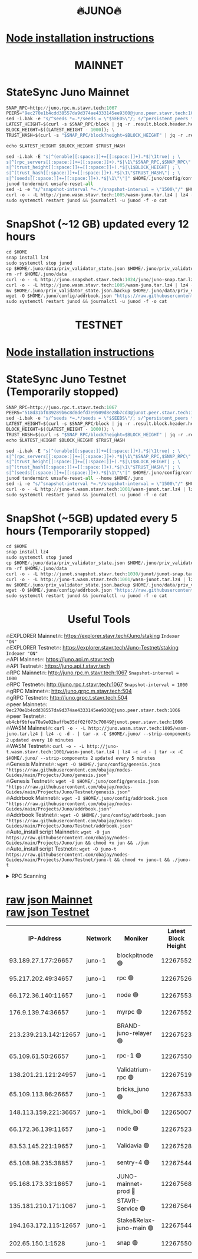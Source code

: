 <h1 align="center"> 🔥JUNO🔥</h1>

[Node installation instructions](https://github.com/obajay/nodes-Guides/tree/main/Projects/Juno)
=

<h1 align="center"> MAINNET</h1>

# StateSync Juno Mainnet
```python
SNAP_RPC=http://juno.rpc.m.stavr.tech:1067
PEERS="9ec270e1b4cdd38557da9d374ae4333145ee9300@juno.peer.stavr.tech:1066"
sed -i.bak -e "s/^seeds *=.*/seeds = \"$SEEDS\"/; s/^persistent_peers *=.*/persistent_peers = \"$PEERS\"/" $HOME/.juno/config/config.toml
LATEST_HEIGHT=$(curl -s $SNAP_RPC/block | jq -r .result.block.header.height); \
BLOCK_HEIGHT=$((LATEST_HEIGHT - 1000)); \
TRUST_HASH=$(curl -s "$SNAP_RPC/block?height=$BLOCK_HEIGHT" | jq -r .result.block_id.hash)

echo $LATEST_HEIGHT $BLOCK_HEIGHT $TRUST_HASH

sed -i.bak -E "s|^(enable[[:space:]]+=[[:space:]]+).*$|\1true| ; \
s|^(rpc_servers[[:space:]]+=[[:space:]]+).*$|\1\"$SNAP_RPC,$SNAP_RPC\"| ; \
s|^(trust_height[[:space:]]+=[[:space:]]+).*$|\1$BLOCK_HEIGHT| ; \
s|^(trust_hash[[:space:]]+=[[:space:]]+).*$|\1\"$TRUST_HASH\"| ; \
s|^(seeds[[:space:]]+=[[:space:]]+).*$|\1\"\"|" $HOME/.juno/config/config.toml
junod tendermint unsafe-reset-all
sed -i -e "s/^snapshot-interval *=.*/snapshot-interval = \"1500\"/" $HOME/.juno/config/app.toml
curl -o - -L http://juno.wasm.stavr.tech:1005/wasm-juno.tar.lz4 | lz4 -c -d - | tar -x -C $HOME/.juno/ --strip-components 2
sudo systemctl restart junod && journalctl -u junod -f -o cat
```
# SnapShot (~12 GB) updated every 12 hours
```python
cd $HOME
snap install lz4
sudo systemctl stop junod
cp $HOME/.juno/data/priv_validator_state.json $HOME/.juno/priv_validator_state.json.backup
rm -rf $HOME/.juno/data
curl -o - -L http://juno.snapshot.stavr.tech:1024/juno/juno-snap.tar.lz4 | lz4 -c -d - | tar -x -C $HOME/.juno --strip-components 2
curl -o - -L http://juno.wasm.stavr.tech:1005/wasm-juno.tar.lz4 | lz4 -c -d - | tar -x -C $HOME/.juno/ --strip-components 2
mv $HOME/.juno/priv_validator_state.json.backup $HOME/.juno/data/priv_validator_state.json
wget -O $HOME/.juno/config/addrbook.json "https://raw.githubusercontent.com/obajay/nodes-Guides/main/Projects/Juno/addrbook.json"
sudo systemctl restart junod && journalctl -u junod -f -o cat
```

<h1 align="center"> TESTNET</h1>

[Node installation instructions](https://github.com/obajay/nodes-Guides/tree/main/Projects/Juno/Testnet)
=

# StateSync Juno Testnet (Temporarily stopped)
```python
SNAP_RPC=http://juno.rpc.t.stavr.tech:1067
PEERS="518d31bf039289b6c8d8defd7e9509d8e28b7cd3@junot.peer.stavr.tech:1066"
sed -i.bak -e "s/^seeds *=.*/seeds = \"$SEEDS\"/; s/^persistent_peers *=.*/persistent_peers = \"$PEERS\"/" $HOME/.juno/config/config.toml
LATEST_HEIGHT=$(curl -s $SNAP_RPC/block | jq -r .result.block.header.height); \
BLOCK_HEIGHT=$((LATEST_HEIGHT - 1000)); \
TRUST_HASH=$(curl -s "$SNAP_RPC/block?height=$BLOCK_HEIGHT" | jq -r .result.block_id.hash)
echo $LATEST_HEIGHT $BLOCK_HEIGHT $TRUST_HASH

sed -i.bak -E "s|^(enable[[:space:]]+=[[:space:]]+).*$|\1true| ; \
s|^(rpc_servers[[:space:]]+=[[:space:]]+).*$|\1\"$SNAP_RPC,$SNAP_RPC\"| ; \
s|^(trust_height[[:space:]]+=[[:space:]]+).*$|\1$BLOCK_HEIGHT| ; \
s|^(trust_hash[[:space:]]+=[[:space:]]+).*$|\1\"$TRUST_HASH\"| ; \
s|^(seeds[[:space:]]+=[[:space:]]+).*$|\1\"\"|" $HOME/.juno/config/config.toml
junod tendermint unsafe-reset-all --home $HOME/.juno
sed -i -e "s/^snapshot-interval *=.*/snapshot-interval = \"1500\"/" $HOME/.juno/config/app.toml
curl -o - -L http://juno-t.wasm.stavr.tech:1001/wasm-junot.tar.lz4 | lz4 -c -d - | tar -x -C $HOME/.juno/ --strip-components 2
sudo systemctl restart junod && journalctl -u junod -f -o cat
```

# SnapShot (~5GB) updated every 5 hours (Temporarily stopped)
```python
cd $HOME
snap install lz4
sudo systemctl stop junod
cp $HOME/.juno/data/priv_validator_state.json $HOME/.juno/priv_validator_state.json.backup
rm -rf $HOME/.juno/data
curl -o - -L http://junot.snapshot.stavr.tech:1030/junot/junot-snap.tar.lz4 | lz4 -c -d - | tar -x -C $HOME/.juno --strip-components 2
curl -o - -L http://juno-t.wasm.stavr.tech:1001/wasm-junot.tar.lz4 | lz4 -c -d - | tar -x -C $HOME/.juno/ --strip-components 2
mv $HOME/.juno/priv_validator_state.json.backup $HOME/.juno/data/priv_validator_state.json
wget -O $HOME/.juno/config/addrbook.json "https://raw.githubusercontent.com/obajay/nodes-Guides/main/Projects/Juno/Testnet/addrbook.json"
sudo systemctl restart junod && journalctl -u junod -f -o cat
```
 <h1 align="center"> Useful Tools</h1>

🔥EXPLORER Mainnet🔥:      https://explorer.stavr.tech/Juno/staking		        `Indexer "ON"` \
🔥EXPLORER Testnet🔥:      https://explorer.stavr.tech/Juno-Testnet/staking       `Indexer "ON"` \
🔥API Mainnet🔥: 			 		 https://juno.api.m.stavr.tech \
🔥API Testnet🔥: 			 		 https://juno.api.t.stavr.tech \
🔥RPC Mainnet🔥:           http://juno.rpc.m.stavr.tech:1067              `Snapshot-interval = 1000` \
🔥RPC Testnet🔥:           http://juno.rpc.t.stavr.tech:1067              `Snapshot-interval = 1000` \
🔥gRPC Mainnet🔥:          http://juno.grpc.m.stavr.tech:504 \
🔥gRPC Testnet🔥:          http://juno.grpc.t.stavr.tech:504 \
🔥peer Mainnet🔥:					 `9ec270e1b4cdd38557da9d374ae4333145ee9300@juno.peer.stavr.tech:1066` \
🔥peer Testnet🔥:					 `eb4cbf9bfea70a9e02baffbe35df02f073c70049@junot.peer.stavr.tech:1066` \
🔥WASM Mainnet🔥: 		 ```curl -o - -L http://juno.wasm.stavr.tech:1005/wasm-juno.tar.lz4 | lz4 -c -d - | tar -x -C $HOME/.juno/ --strip-components 2```		`updated every 10 minutes` \
🔥WASM Testnet🔥: 		 ```curl -o - -L http://juno-t.wasm.stavr.tech:1001/wasm-junot.tar.lz4 | lz4 -c -d - | tar -x -C $HOME/.juno/ --strip-components 2```   `updated every 5 minutes` \
🔥Genesis Mainnet🔥:     ```wget -O $HOME/.juno/config/genesis.json "https://raw.githubusercontent.com/obajay/nodes-Guides/main/Projects/Juno/genesis.json"``` \
🔥Genesis Testnet🔥:	 ```wget -O $HOME/.juno/config/genesis.json "https://raw.githubusercontent.com/obajay/nodes-Guides/main/Projects/Juno/Testnet/genesis.json"``` \
🔥Addrbook Mainnet🔥:    ```wget -O $HOME/.juno/config/addrbook.json "https://raw.githubusercontent.com/obajay/nodes-Guides/main/Projects/Juno/addrbook.json"``` \
🔥Addrbook Testnet🔥:    ```wget -O $HOME/.juno/config/addrbook.json "https://raw.githubusercontent.com/obajay/nodes-Guides/main/Projects/Juno/Testnet/addrbook.json"``` \
🔥Auto_install script Mainnet🔥: ```wget -O jun https://raw.githubusercontent.com/obajay/nodes-Guides/main/Projects/Juno/jun && chmod +x jun && ./jun``` \
🔥Auto_install script Testnet🔥: ```wget -O juno-t https://raw.githubusercontent.com/obajay/nodes-Guides/main/Projects/Juno/Testnet/juno-t && chmod +x juno-t && ./juno-t```

<details>
<summary>RPC Scanning</summary>

<h2 align="center"> We scan nodes in real time every 4 hours. And we provide the final result of RPC endpoints.
We cannot influence the operation of these nodes in any way. </h2>


```python
If Voting Power is higher than 0 --> then the Node is a validator of the network and may be subject to attack and be a potential threat to the chain.
```
```python
We marked such validators with a red symbol
```

</details>

[raw json Mainnet](https://rpc-check.junom.stavr.tech/junom/rpc-junom-result.json) \
[raw json Testnet](https://github.com/obajay/StateSync-snapshots/tree/main/Projects/Juno/Rpc-Check-Testnet)
=


<table><tr><th>IP-Address</th><th>Network</th><th>Moniker</th><th>Latest Block Height</th><th>Earliest Block Height</th><th>Catching Up</th><th>Tx Index</th><th>Voting Power</th><th>Scan Time</th></tr><tr><td>93.189.27.177:26657</td><td>juno-1</td><td>blockpitnode 🟢</td><td>12267552</td><td>9074001</td><td>False</td><td>on</td><td>0</td><td>2023-12-11T19:10:14.046705756UTC</td></tr><tr><td>95.217.202.49:34657</td><td>juno-1</td><td>rpc 🟢</td><td>12267526</td><td>11389910</td><td>False</td><td>on</td><td>0</td><td>2023-12-11T19:08:33.738897514UTC</td></tr><tr><td>66.172.36.140:11657</td><td>juno-1</td><td>node 🟢</td><td>12267553</td><td>11389910</td><td>False</td><td>on</td><td>0</td><td>2023-12-11T19:10:15.382606230UTC</td></tr><tr><td>176.9.139.74:36657</td><td>juno-1</td><td>myrpc 🟢</td><td>12267552</td><td>11395001</td><td>False</td><td>on</td><td>0</td><td>2023-12-11T19:10:14.337811432UTC</td></tr><tr><td>213.239.213.142:12657</td><td>juno-1</td><td>BRAND-juno-relayer 🟢</td><td>12267523</td><td>11395600</td><td>False</td><td>on</td><td>0</td><td>2023-12-11T19:08:22.544977666UTC</td></tr><tr><td>65.109.61.50:26657</td><td>juno-1</td><td>rpc-1 🟢</td><td>12267550</td><td>11395600</td><td>False</td><td>on</td><td>0</td><td>2023-12-11T19:10:02.614345596UTC</td></tr><tr><td>138.201.21.121:24957</td><td>juno-1</td><td>Validatrium-rpc 🟢</td><td>12267519</td><td>11596170</td><td>False</td><td>on</td><td>0</td><td>2023-12-11T19:07:56.884256490UTC</td></tr><tr><td>65.109.113.86:26657</td><td>juno-1</td><td>bricks_juno 🟢</td><td>12267533</td><td>11621313</td><td>False</td><td>on</td><td>0</td><td>2023-12-11T19:08:59.562939157UTC</td></tr><tr><td>148.113.159.221:36657</td><td>juno-1</td><td>thick_boi 🟢</td><td>12265007</td><td>11722438</td><td>False</td><td>on</td><td>0</td><td>2023-12-11T19:09:59.944514632UTC</td></tr><tr><td>66.172.36.139:11657</td><td>juno-1</td><td>node 🟢</td><td>12267523</td><td>11728921</td><td>False</td><td>on</td><td>0</td><td>2023-12-11T19:08:20.252298611UTC</td></tr><tr><td>83.53.145.221:19657</td><td>juno-1</td><td>Validavia 🟢</td><td>12267528</td><td>11747704</td><td>False</td><td>off</td><td>0</td><td>2023-12-11T19:08:40.443619794UTC</td></tr><tr><td>65.108.98.235:38857</td><td>juno-1</td><td>sentry-4 🟢</td><td>12267544</td><td>11772968</td><td>False</td><td>on</td><td>0</td><td>2023-12-11T19:09:38.005699769UTC</td></tr><tr><td>95.168.173.33:18657</td><td>juno-1</td><td>JUNO-mainnet-prod 🔴</td><td>12267568</td><td>12017568</td><td>False</td><td>on</td><td>4900</td><td>2023-12-11T19:11:21.937738056UTC</td></tr><tr><td>135.181.210.171:1067</td><td>juno-1</td><td>STAVR-Service 🟢</td><td>12267564</td><td>12154807</td><td>False</td><td>on</td><td>0</td><td>2023-12-11T19:11:03.033731944UTC</td></tr><tr><td>194.163.172.115:12657</td><td>juno-1</td><td>Stake&Relax-juno-main 🟢</td><td>12267544</td><td>12232001</td><td>False</td><td>on</td><td>0</td><td>2023-12-11T19:09:37.621442133UTC</td></tr><tr><td>202.65.150.1:1528</td><td>juno-1</td><td>snap 🟢</td><td>12267550</td><td>12260767</td><td>False</td><td>off</td><td>0</td><td>2023-12-11T19:10:03.510796657UTC</td></tr></table>